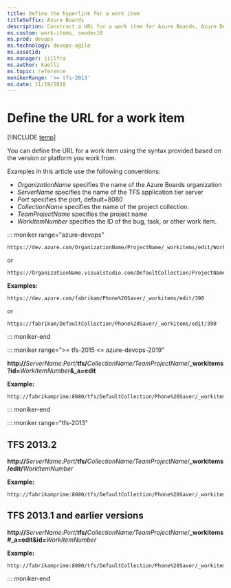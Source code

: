 ```yaml
---
title: Define the hyperlink for a work item
titleSuffix: Azure Boards
description: Construct a URL for a work item for Azure Boards, Azure DevOps & TFS
ms.custom: work-items, seodec18
ms.prod: devops
ms.technology: devops-agile   
ms.assetid:  
ms.manager: jillfra
ms.author: kaelli
ms.topic: reference   
monikerRange: '>= tfs-2013'   
ms.date: 11/19/2018
---
```




# Define the URL for a work item 

[!INCLUDE [temp](../_shared/version-vsts-tfs-all-versions.md)]

You can define the URL for a work item using the syntax provided based on the version or platform you work from. 

Examples in this article use the following conventions:

-   *OrganizationName* specifies the name of the Azure Boards organization  
-   *ServerName* specifies the name of the TFS application tier server   
-   *Port* specifies the port, default=8080
-   *CollectionName* specifies the name of the project collection.
-   *TeamProjectName* specifies the project name
-   *WorkItemNumber* specifies the ID of the bug, task, or other work item.
 

::: moniker range="azure-devops"  

```
https://dev.azure.com/OrganizationName/ProjectName/_workitems/edit/WorkItemNumber
```

or

```
https://OrganizationName.visualstudio.com/DefaultCollection/ProjectName/_workitems/edit/WorkItemNumber
```


**Examples:** 

```
https://dev.azure.com/fabrikam/Phone%20Saver/_workitems/edit/390
```  

or

```
https://fabrikam/DefaultCollection/Phone%20Saver/_workitems/edit/390
```  

::: moniker-end  

::: moniker range=">= tfs-2015 <= azure-devops-2019"  

<b>http://</b>*ServerName:Port*/<b>tfs/</b>*CollectionName/TeamProjectName*/<b>_workitems?id=</b>*WorkItemNumber*<b>&_a=edit</b>

**Example:** 
```  
http://fabrikamprime:8080/tfs/DefaultCollection/Phone%20Saver/_workitems/133&_a=edit
```  

::: moniker-end  

::: moniker range="tfs-2013"  

## TFS 2013.2

<b>http://</b>*ServerName:Port*/<b>tfs/</b>*CollectionName/TeamProjectName*/<b>_workitems/edit/</b>*WorkItemNumber*

**Example:**
```
http://fabrikamprime:8080/tfs/DefaultCollection/Phone%20Saver/_workitems/edit/133
```

## TFS 2013.1 and earlier versions

<b>http://</b>*ServerName:Port*/<b>tfs/</b>*CollectionName/TeamProjectName*/<b>_workitems#_a=edit&id=</b>*WorkItemNumber*  


**Example:**
```
http://fabrikamprime:8080/tfs/DefaultCollection/Phone%20Saver/_workitems#_a=edit&id=133
```


::: moniker-end  

